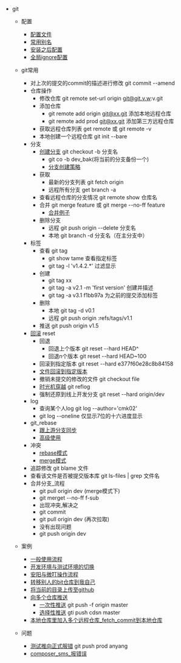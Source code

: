 - git
	- 配置
		- [配置文件](config/.gitconfig)
		- [常用别名](config.md#常用别名)
		- [安装之后配置](config.md#安装之后配置)
		- [全局ignore配置](config.md#全局ignore配置)
	- git常用
		- 对上次的提交的commit的描述进行修改  git commit --amend
		- 仓库操作
			- 修改仓库 git remote set-url origin git@git.v.w:v.git
			- 添加仓库
				- git remote add origin git@xx.git 添加本地远程仓库
				- git remote add prod git@xx.git  添加第三方远程仓库
			- 获取远程仓库列表 get remote 或 git remote -v
			- 本地创建一个远程仓库 git init --bare
		- 分支
			- [创建分支](use.md#创建分支) git checkout -b 分支名
				- git co -b dev_bak(将当前的分支备份一个)
				-  [分支创建策略](use.md#分支创建策略)
			- 获取
				- 最新的分支列表  git fetch origin
				- 远程所有分支 get branch -a 
			- 查看远程仓库的分支情况 git remote show 仓库名
			- 合并 git merge feature 或 git merge --no-ff feature
				- [合并例子](use.md#合并例子)
			- 删除分支
				- 远程 git push origin --delete 分支名
				- 本地 git branch -d 分支名（在主分支中）
		- 标签
			- 查看 git tag
				- git show tame  查看指定标签 
				- git tag -l 'v1.4.2.*'  过滤显示
			- 创建 
				- git tag xx
				- git tag -a v2.1 -m 'first version'  创建并描述
				- git tag -a v3.1 f1bb97a 为之前的提交添加标签
			- 删除
				- 本地 git tag -d v0.1  
				- 远程 git push origin :refs/tags/v1.1  
			- 推送 git push origin v1.5 
		- [回滚](use.md#回滚) reset
			- 回退
				- 回退上个版本 git reset --hard HEAD^
				- 回退n个版本 git reset --hard HEAD~100 
			- 回滚到指定版本	git reset --hard e377f60e28c8b84158
			- [文件回滚到指定版本](use.md#文件回滚到指定版本)
			- 撤销未提交的修改的文件  git checkout file
			- [时光机穿越](use.md#时光机穿越) git reflog
			- 强制还原到线上开发分支 git reset --hard origin/dev
		- log
			- 查询某个人log  git log --author='cmk02'
			- git log --oneline 仅显示7位的十六进度显示
		- git_rebase
			- [跟上游分支同步](use.md#跟上游分支同步) 
			- [高级使用](use.md#高级使用) 
		- 冲突
			- [rebase模式](use.md#rebase模式) 
			- [merge模式](use.md#merge模式) 
	    - 追踪修改 git blame 文件
	    - 查看该文件是否被提交版本库 git ls-files | grep 文件名
	    - 合并分支_流程
		    - git pull origin dev  (merge模式下)
		    - git merget --no-ff f-sub 
		    - 出现冲突,解决之
		    - git commit
		    - git pull origin dev  (再次拉取)
		    - 没有出现问题
		    - git push origin dev

	- 案例
		- [一般使用流程](use.md#一般使用流程)
		- [开发环境与测试环境的切换](use.md#开发环境与测试环境的切换)
		- [安阳与微叮操作流程](example.md#安阳与微叮操作流程)
		- [转移别人的bit仓库到我自己](example.md#转移别人的bit仓库到我自己)
		- [将当前的目录上传至github](example.md#将当前的目录上传至github)
		- [向多个仓库推送](example.md#向多个仓库推送)
			- [一次性推送](example.md#一次性推送) git push -f origin master
			- [选择性推送](example.md#选择性推送) gti push cdsn master 
		- [本地仓库里加入多个远程仓库_fetch_commit到本地仓库](example.md#本地仓库里加入多个远程仓库_fetch_commit到本地仓库)
	- 问题
		- [测试推向正式服错](question.md#测试推向正式服错)  git push prod anyang
		- [composer_sms_报错误](question.md#composer_sms_报错误)
			